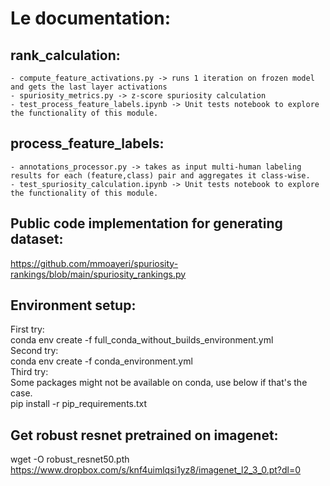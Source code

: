 # Le documentation:    

## rank_calculation:
	- compute_feature_activations.py -> runs 1 iteration on frozen model and gets the last layer activations     
	- spuriosity_metrics.py -> z-score spuriosity calculation         
	- test_process_feature_labels.ipynb -> Unit tests notebook to explore the functionality of this module.      
## process_feature_labels:        
    - annotations_processor.py -> takes as input multi-human labeling results for each (feature,class) pair and aggregates it class-wise.          
	- test_spuriosity_calculation.ipynb -> Unit tests notebook to explore the functionality of this module.      

## Public code implementation for generating dataset: 
https://github.com/mmoayeri/spuriosity-rankings/blob/main/spuriosity_rankings.py

## Environment setup: 
First try:         
conda env create -f full_conda_without_builds_environment.yml      
Second try:         
conda env create -f conda_environment.yml      
Third try:             
Some packages might not be available on conda, use below if that's the case.       
pip install -r pip_requirements.txt       

## Get robust resnet pretrained on imagenet: 
wget -O robust_resnet50.pth  https://www.dropbox.com/s/knf4uimlqsi1yz8/imagenet_l2_3_0.pt?dl=0
